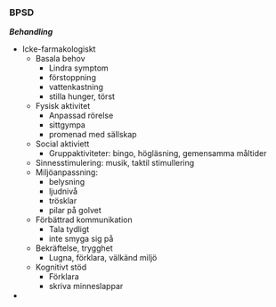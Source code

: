 ### BPSD

***Behandling***

* Icke-farmakologiskt
  * Basala behov
    * Lindra symptom
    * förstoppning
    * vattenkastning
    * stilla hunger, törst
  * Fysisk aktivitet
    * Anpassad rörelse
    * sittgympa
    * promenad med sällskap
  * Social aktiviett
    * Gruppaktiviteter: bingo, högläsning, gemensamma måltider
  * Sinnesstimulering: musik, taktil stimullering
  * Miljöanpassning: 
    * belysning
    * ljudnivå
    * trösklar
    * pilar på golvet
  * Förbättrad kommunikation
    * Tala tydligt
    * inte smyga sig på 
  * Bekräftelse, trygghet
    * Lugna, förklara, välkänd miljö
  * Kognitivt stöd
    * Förklara
    * skriva minneslappar
* 